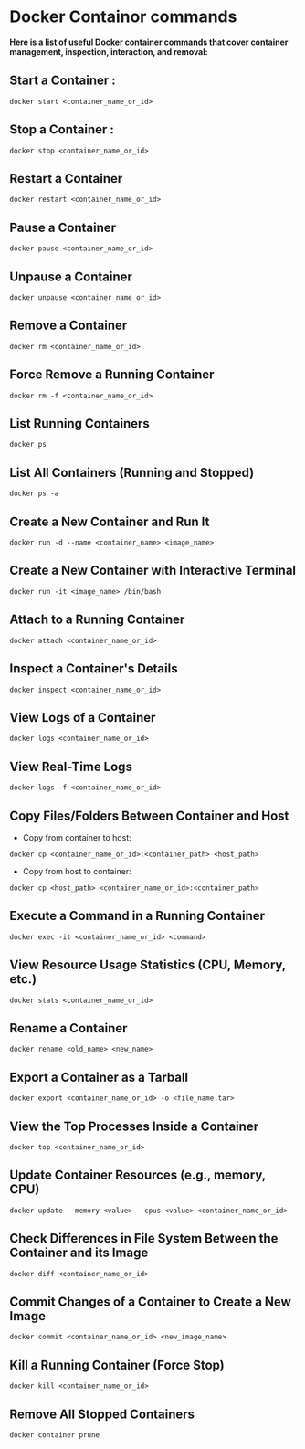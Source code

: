 # Docker Containor commands
__Here is a list of useful Docker container commands that cover container management, inspection, interaction, and removal:__

## Start a Container :

```
docker start <container_name_or_id>
```

## Stop a Container :

```
docker stop <container_name_or_id>

```
## Restart a Container

```
docker restart <container_name_or_id>
```

## Pause a Container
```
docker pause <container_name_or_id>

```

## Unpause a Container

```
docker unpause <container_name_or_id>
```

## Remove a Container

```
docker rm <container_name_or_id>
```

## Force Remove a Running Container

```
docker rm -f <container_name_or_id>
```
## List Running Containers
```
docker ps
```

## List All Containers (Running and Stopped)

```
docker ps -a
```


## Create a New Container and Run It

```
docker run -d --name <container_name> <image_name>
```


## Create a New Container with Interactive Terminal

```
docker run -it <image_name> /bin/bash
```
## Attach to a Running Container

```
docker attach <container_name_or_id>

```

## Inspect a Container's Details

```
docker inspect <container_name_or_id>
```

## View Logs of a Container

```
docker logs <container_name_or_id>
```

##  View Real-Time Logs

```
docker logs -f <container_name_or_id>
```

## Copy Files/Folders Between Container and Host

- Copy from container to host:

```
docker cp <container_name_or_id>:<container_path> <host_path>
```

- Copy from host to container:

```
docker cp <host_path> <container_name_or_id>:<container_path>
```

## Execute a Command in a Running Container

```
docker exec -it <container_name_or_id> <command>
```

## View Resource Usage Statistics (CPU, Memory, etc.)

```
docker stats <container_name_or_id>

```

##  Rename a Container

```
docker rename <old_name> <new_name>
```

## Export a Container as a Tarball

```
docker export <container_name_or_id> -o <file_name.tar>
```

## View the Top Processes Inside a Container

```
docker top <container_name_or_id>
```

## Update Container Resources (e.g., memory, CPU)

```
docker update --memory <value> --cpus <value> <container_name_or_id>
```

## Check Differences in File System Between the Container and its Image

```
docker diff <container_name_or_id>
```

## Commit Changes of a Container to Create a New Image

```
docker commit <container_name_or_id> <new_image_name>

```
## Kill a Running Container (Force Stop)

```
docker kill <container_name_or_id>
```

## Remove All Stopped Containers
```
docker container prune
```




